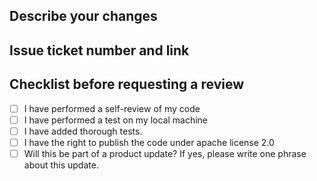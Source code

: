 ## Describe your changes

## Issue ticket number and link

## Checklist before requesting a review
- [ ] I have performed a self-review of my code
- [ ] I have performed a test on my local machine
- [ ] I have added thorough tests.
- [ ] I have the right to publish the code under apache license 2.0
- [ ] Will this be part of a product update? If yes, please write one phrase about this update.
